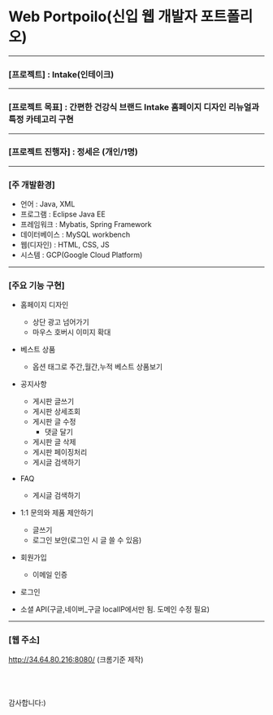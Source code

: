 # Web Portpoilo(신입 웹 개발자 포트폴리오)

------------------------------

### [프로젝트] : Intake(인테이크)

------------------------------

### [프로젝트 목표] : 간편한 건강식 브랜드 Intake 홈페이지 디자인 리뉴얼과 특정 카테고리 구현

------------------------------

### [프로젝트 진행자] : 정세은 (개인/1명)

------------------------------

### [주 개발환경]

* 언어 : Java, XML
* 프로그램 : Eclipse Java EE
* 프레임워크 : Mybatis, Spring Framework
* 데이터베이스 : MySQL workbench
* 웹(디자인) : HTML, CSS, JS
* 시스템 : GCP(Google Cloud Platform)

------------------------------

### [주요 기능 구현]

 
* 홈페이지 디자인
  * 상단 광고 넘어가기
  * 마우스 호버시 이미지 확대

* 베스트 상품
  * 옵션 태그로 주간,월간,누적 베스트 상품보기


* 공지사항
  * 게시판 글쓰기
  * 게시판 상세조회
  * 게시판 글 수정
    * 댓글 달기
  * 게시판 글 삭제
  * 게시판 페이징처리
  * 게시글 검색하기
     
* FAQ
  * 게시글 검색하기
  
* 1:1 문의와 제품 제안하기
  * 글쓰기
  * 로그인 보안(로그인 시 글 쓸 수 있음)


* 회원가입
  * 이메일 인증
  
*  로그인
  * 소셜 API(구글,네이버_구글 localIP에서만 됨. 도메인 수정 필요)


-------------------


### [웹 주소]

http://34.64.80.216:8080/ (크롬기준 제작)



\
\
\
감사합니다:)


